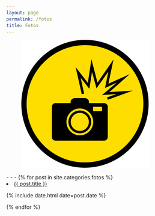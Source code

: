 ```yaml
---
layout: page
permalink: /fotos
title: Fotos.
---
```

<figure>
  <img alt="Laureano." src="images/FOTOS.png"/>
</figure>
- - -
{% for post in site.categories.fotos %}
 <li><a href="{{ post.url }}">{{ post.title }}</a>
    <P> <span>{% include date.html date=post.date %}</span>
    </P>
</li>
{% endfor %}